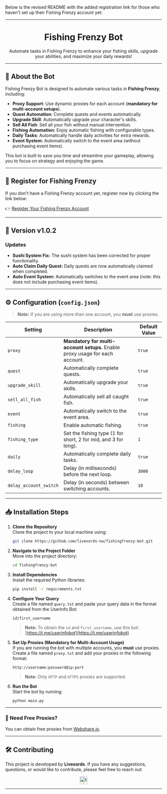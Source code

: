 Below is the revised README with the added registration link for those who haven't set up their Fishing Frenzy account yet:

---

<h1 align="center">Fishing Frenzy Bot</h1>

<p align="center">Automate tasks in Fishing Frenzy to enhance your fishing skills, upgrade your abilities, and maximize your daily rewards!</p>

---

## 🚀 About the Bot

Fishing Frenzy Bot is designed to automate various tasks in **Fishing Frenzy**, including:

- **Proxy Support**: Use dynamic proxies for each account (**mandatory for multi-account setups**).
- **Quest Automation**: Complete quests and events automatically.
- **Upgrade Skill**: Automatically upgrade your character's skills.
- **Sell All Fish**: Sell all your fish without manual intervention.
- **Fishing Automation**: Enjoy automatic fishing with configurable types.
- **Daily Tasks**: Automatically handle daily activities for extra rewards.
- **Event System**: Automatically switch to the event area (without purchasing event items).

This bot is built to save you time and streamline your gameplay, allowing you to focus on strategy and enjoying the game.

---

## 🎣 Register for Fishing Frenzy

If you don't have a Fishing Frenzy account yet, register now by clicking the link below:

👉 [Register Your Fishing Frenzy Account](https://t.me/fishingfrenzy_bot/fishingfrenzyapp?startapp=HE8W8F)

---

## 🌟 Version v1.0.2

### Updates

- **Sushi System Fix:** The sushi system has been corrected for proper functionality.
- **Auto Claim Daily Quest:** Daily quests are now automatically claimed when completed.
- **Auto Event System:** Automatically switches to the event area (note: this does not include purchasing event items).

---

## ⚙️ Configuration (`config.json`)

> **Note:** If you are using more than one account, you **must** use proxies.

| **Setting**            | **Description**                                                              | **Default Value** |
| ---------------------- | ---------------------------------------------------------------------------- | ----------------- |
| `proxy`                | **Mandatory for multi-account setups.** Enable proxy usage for each account. | `true`            |
| `quest`                | Automatically complete quests.                                               | `true`            |
| `upgrade_skill`        | Automatically upgrade your skills.                                           | `true`            |
| `sell_all_fish`        | Automatically sell all caught fish.                                          | `true`            |
| `event`                | Automatically switch to the event area.                                      | `true`            |
| `fishing`              | Enable automatic fishing.                                                    | `true`            |
| `fishing_type`         | Set the fishing type (1 for short, 2 for mid, and 3 for long).                | `1`               |
| `daily`                | Automatically complete daily tasks.                                          | `true`            |
| `delay_loop`           | Delay (in milliseconds) before the next loop.                               | `3000`            |
| `delay_account_switch` | Delay (in seconds) between switching accounts.                               | `10`              |

---

## 📥 Installation Steps

1. **Clone the Repository**  
   Clone the project to your local machine using:

   ```bash
   git clone https://github.com/livexords-nw/fishingfrenzy-bot.git
   ```

2. **Navigate to the Project Folder**  
   Move into the project directory:

   ```bash
   cd fishingfrenzy-bot
   ```

3. **Install Dependencies**  
   Install the required Python libraries:

   ```bash
   pip install -r requirements.txt
   ```

4. **Configure Your Query**  
   Create a file named `query.txt` and paste your query data in the format obtained from the UserInfo Bot:

   ```
   id|first_username
   ```

   > **Note:** To obtain the `id` and `first_username`, use this bot: [https://t.me/userinfobot](https://t.me/userinfobot)

5. **Set Up Proxies (Mandatory for Multi-Account Usage)**  
   If you are running the bot with multiple accounts, you **must** use proxies. Create a file named `proxy.txt` and add your proxies in the following format:

   ```
   http://username:password@ip:port
   ```

   > **Note:** Only `HTTP` and `HTTPS` proxies are supported.

6. **Run the Bot**  
   Start the bot by running:

   ```bash
   python main.py
   ```

---

### 🔹 Need Free Proxies?

You can obtain free proxies from [Webshare.io](https://www.webshare.io/).

---

## 🛠️ Contributing

This project is developed by **Livexords**. If you have any suggestions, questions, or would like to contribute, please feel free to reach out:

<div align="center">
  <a href="https://t.me/livexordsscript" target="_blank">
    <img src="https://img.shields.io/static/v1?message=Livexords&logo=telegram&label=&color=2CA5E0&logoColor=white&labelColor=&style=for-the-badge" height="25" alt="telegram logo" />
  </a>
</div>

---